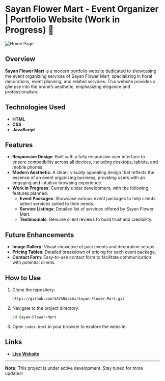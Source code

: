 # Sayan Flower Mart - Event Organizer | Portfolio Website (Work in Progress) 🌸

![Home Page](./img/homepage.png) 

## Overview
**Sayan Flower Mart** is a modern portfolio website dedicated to showcasing the event organizing services of Sayan Flower Mart, specializing in floral decorations, event planning, and related services. This website provides a glimpse into the brand’s aesthetic, emphasizing elegance and professionalism.

## Technologies Used
- **HTML**
- **CSS**
- **JavaScript**

## Features
- **Responsive Design**: Built with a fully responsive user interface to ensure compatibility across all devices, including desktops, tablets, and mobile phones.
- **Modern Aesthetic**: A clean, visually appealing design that reflects the essence of an event organizing business, providing users with an engaging and intuitive browsing experience.
- **Work in Progress**: Currently under development, with the following features planned:
  - **Event Packages**: Showcase various event packages to help clients select services suited to their needs.
  - **Service Listings**: Detailed list of services offered by Sayan Flower Mart.
  - **Testimonials**: Genuine client reviews to build trust and credibility.
  
## Future Enhancements
- **Image Gallery**: Visual showcase of past events and decoration setups.
- **Pricing Tables**: Detailed breakdown of pricing for each event package.
- **Contact Form**: Easy-to-use contact form to facilitate communication with potential clients.

## How to Use
1. Clone the repository:
   ```bash
   https://github.com/SAYANdasAi/Sayan-Flower-Mart.git
   ```
2. Navigate to the project directory:
   ```bash
   cd Sayan-Flower-Mart
   ```
3. Open `index.html` in your browser to explore the website.

## Links

- **[Live Website](https://sayan-flower-mart.netlify.app/)** 

---

**Note:** This project is under active development. Stay tuned for more updates!
